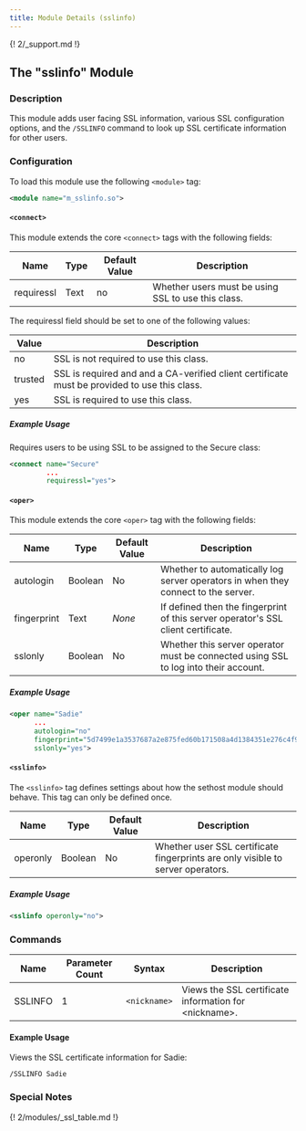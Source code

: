 ```yaml
---
title: Module Details (sslinfo)
---
```


{! 2/_support.md !}

## The "sslinfo" Module

### Description

This module adds user facing SSL information, various SSL configuration options, and the `/SSLINFO` command to look up SSL certificate information for other users.

### Configuration

To load this module use the following `<module>` tag:

```xml
<module name="m_sslinfo.so">
```

#### `<connect>`

This module extends the core `<connect>` tags with the following fields:

Name       | Type | Default Value | Description
---------  | ---- | ------------- | -----------
requiressl | Text | no            | Whether users must be using SSL to use this class.

The requiressl field should be set to one of the following values:

Value   | Description
------- | -----------
no      | SSL is not required to use this class.
trusted | SSL is required and and a CA-verified client certificate must be provided to use this class.
yes     | SSL is required to use this class.

##### Example Usage

Requires users to be using SSL to be assigned to the Secure class:

```xml
<connect name="Secure"
         ...
         requiressl="yes">
```

#### `<oper>`

This module extends the core `<oper>` tag with the following fields:

Name        | Type    | Default Value | Description
----------- | ------- | ------------- | -----------
autologin   | Boolean | No            | Whether to automatically log server operators in when they connect to the server.
fingerprint | Text    | *None*        | If defined then the fingerprint of this server operator's SSL client certificate.
sslonly     | Boolean | No            | Whether this server operator must be connected using SSL to log into their account.

##### Example Usage

```xml
<oper name="Sadie"
      ...
      autologin="no"
      fingerprint="5d7499e1a3537687a2e875fed60b171508a4d1384351e276c4f961ab80729249"
      sslonly="yes">
```

#### `<sslinfo>`

The `<sslinfo>` tag defines settings about how the sethost module should behave. This tag can only be defined once.

Name     | Type    | Default Value  | Description
-------- | ------- | -------------- | -----------
operonly | Boolean | No             | Whether user SSL certificate fingerprints are only visible to server operators.

##### Example Usage

```xml
<sslinfo operonly="no">
```

### Commands

Name    | Parameter Count | Syntax       | Description
------- | --------------- | ------------ | -----------
SSLINFO | 1               | `<nickname>` | Views the SSL certificate information for &lt;nickname&gt;.

#### Example Usage

Views the SSL certificate information for Sadie:

```plaintext
/SSLINFO Sadie
```

### Special Notes

{! 2/modules/_ssl_table.md !}
